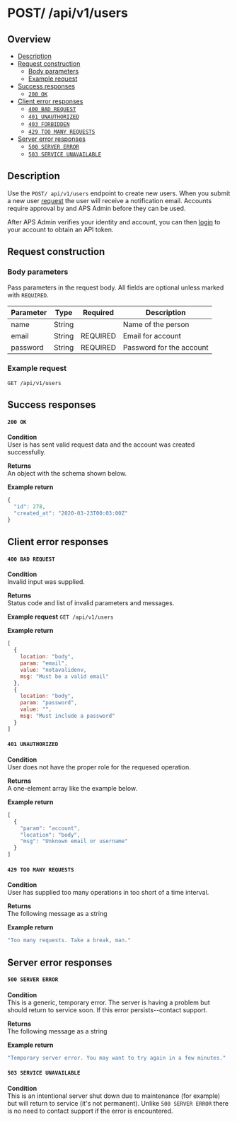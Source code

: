 # POST/ /api/v1/users


## Overview

- [Description](#description)
- [Request construction](#request-construction)
  - [Body parameters](#body-parameters)
  - [Example request](#example-request)
- [Success responses](#success-responses)
  - [`200 OK`](#200-ok)
- [Client error responses](#client-error-responses)
  - [`400 BAD REQUEST`](#400-bad-request)
  - [`401 UNAUTHORIZED`](#401-unauthorized)
  - [`403 FORBIDDEN`](#403-forbidden)
  - [`429 TOO MANY REQUESTS`](#429-too-many-requests)
- [Server error responses](#server-error-responses)
  - [`500 SERVER ERROR`](#500-server-error)
  - [`503 SERVICE UNAVAILABLE`](#503-service-unavailable)


## Description

Use the `POST/ api/v1/users` endpoint to create new users. When
you submit a new user [request](#request-construction) the user
will receive a notification email. Accounts require approval by
and APS Admin before they can be used.

After APS Admin verifies your identity and account, you can then
[login](../auth/post-auth-login.md) to your account to obtain
an API token.

## Request construction

### Body parameters

Pass parameters in the request body. All fields are
optional unless marked with `REQUIRED`.

| Parameter                  | Type        | Required | Description                        |
|----------------------------|-------------| :------: |------------------------------------|
| name                       | String      |          | Name of the person                 |
| email                      | String      | REQUIRED | Email for account                  |
| password                   | String      | REQUIRED | Password for the account           |

### Example request

```GET /api/v1/users```


## Success responses

#### `200 OK`

**Condition** \
User is has sent valid request data and the account was created
successfully.

**Returns** \
An object with the schema shown below.

**Example return**
``` Javascript
{
  "id": 278,
  "created_at": "2020-03-23T00:03:00Z"
}
```


## Client error responses

#### `400 BAD REQUEST`

**Condition** \
Invalid input was supplied.

**Returns** \
Status code and list of invalid parameters and messages.

**Example request**
```GET /api/v1/users```

**Example return**
``` Javascript
[
  {
    location: "body",
    param: "email",
    value: "notavalidenv,
    msg: "Must be a valid email"
  },
  {
    location: "body",
    param: "password",
    value: "",
    msg: "Must include a password"
  }
]
```

#### `401 UNAUTHORIZED`
**Condition** \
User does not have the proper role for the requesed operation.

**Returns** \
A one-element array like the example below.

**Example return**
``` Javascript
[
  {
    "param": "account",
    "location": "body",
    "msg": "Unknown email or username"
  }
]
```

#### `429 TOO MANY REQUESTS`
**Condition** \
User has supplied too many operations in too short of a time interval.

**Returns** \
The following message as a string

**Example return**
``` Javascript
"Too many requests. Take a break, man."
```


## Server error responses


#### `500 SERVER ERROR`
**Condition** \
This is a generic, temporary error. The server is having a problem
but should return to service soon. If this error persists--contact support.

**Returns** \
The following message as a string

**Example return**
``` Javascript
"Temporary server error. You may want to try again in a few minutes."
```

#### `503 SERVICE UNAVAILABLE`
**Condition** \
This is an intentional server shut down due to maintenance
(for example) but will return to service (it's not permanent). Unlike
`500 SERVER ERROR` there is no need to contact support if the error is encountered.
